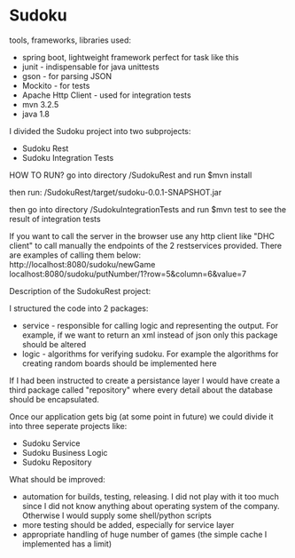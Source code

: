 # Sudoku

tools, frameworks, libraries used:
- spring boot, lightweight framework perfect for task like this
- junit - indispensable for java unittests
- gson - for parsing JSON
- Mockito - for tests
- Apache Http Client - used for integration tests
- mvn 3.2.5
- java 1.8

I divided the Sudoku project into two subprojects:
- Sudoku Rest
- Sudoku Integration Tests

HOW TO RUN?
go into directory /SudokuRest and run 
$mvn install

then run:
/SudokuRest/target/sudoku-0.0.1-SNAPSHOT.jar

then go into directory /SudokuIntegrationTests and run 
$mvn test
to see the result of integration tests

If you want to call the server in the browser use any http client like "DHC client" to call manually the endpoints of the 2 restservices provided. There are examples of calling them below:
http://localhost:8080/sudoku/newGame
localhost:8080/sudoku/putNumber/1?row=5&column=6&value=7


Description of the SudokuRest project:

 I structured the code into 2 packages:
- service - responsible for calling logic and representing the output. For example, if we want to return an xml instead of json only this package should be altered
- logic - algorithms for verifying sudoku. For example the algorithms for creating random boards should be implemented here

If I had been instructed to create a persistance layer I would have create a third package called "repository" where every detail about the database should be encapsulated.

Once our application gets big (at some point in future) we could divide it into three seperate projects like:
- Sudoku Service
- Sudoku Business Logic
- Sudoku Repository



What should be improved:
- automation for builds, testing, releasing. I did not play with it too much since I did not know anything about operating system of the company. Otherwise I would supply some shell/python scripts
- more testing should be added, especially for service layer
- appropriate handling of huge number of games (the simple cache I implemented has a limit)
